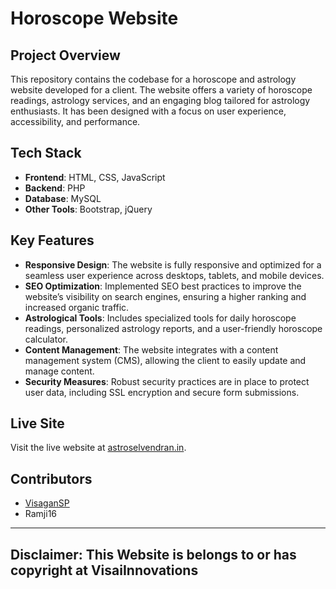 # Horoscope Website

## Project Overview
This repository contains the codebase for a horoscope and astrology website developed for a client. The website offers a variety of horoscope readings, astrology services, and an engaging blog tailored for astrology enthusiasts. It has been designed with a focus on user experience, accessibility, and performance.

## Tech Stack
- **Frontend**: HTML, CSS, JavaScript
- **Backend**: PHP
- **Database**: MySQL
- **Other Tools**: Bootstrap, jQuery

## Key Features
- **Responsive Design**: The website is fully responsive and optimized for a seamless user experience across desktops, tablets, and mobile devices.
- **SEO Optimization**: Implemented SEO best practices to improve the website’s visibility on search engines, ensuring a higher ranking and increased organic traffic.
- **Astrological Tools**: Includes specialized tools for daily horoscope readings, personalized astrology reports, and a user-friendly horoscope calculator.
- **Content Management**: The website integrates with a content management system (CMS), allowing the client to easily update and manage content.
- **Security Measures**: Robust security practices are in place to protect user data, including SSL encryption and secure form submissions.

## Live Site
Visit the live website at [astroselvendran.in](http://astroselvendran.in).

## Contributors
- [VisaganSP](https://github.com/VisaganSP)
- Ramji16

---

## Disclaimer: This Website is belongs to or has copyright at VisaiInnovations
